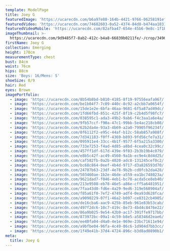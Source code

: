 ```yaml
---
template: ModelPage
title: Joey G
featuredImage: 'https://ucarecdn.com/b6a97e80-164b-4421-9766-06258191ef5e/'
featuredVideo: 'https://ucarecdn.com/74682603-0a52-4374-84d8-b474aa18317f/'
featuredVideoMobile: 'https://ucarecdn.com/82afba47-654e-45b6-9e8c-1f1b81a7d847/'
imageThumbnail: >-
  https://ucarecdn.com/9d9485f7-8ab2-412c-b4a8-66839b0211fe/-/crop/3496x4088/418,300/-/preview/
firstName: Joey G
collection: Emerging
height: 170cm
measurementType: chest
bust: 84cm
waist: 76cm
hips: 88cm
size: 'Boys: 16/Mens: S'
shoeSize: 8/9
hair: Red
eyes: Brown
imagePortfolio:
  - image: 'https://ucarecdn.com/8b54b8bd-b810-4185-8f19-97556eafa967/'
  - image: 'https://ucarecdn.com/be1b04f7-7c09-440c-8c92-a2cbb7a0654f/'
  - image: 'https://ucarecdn.com/15de1e2e-6bfa-46aa-9681-6f5a87ad49dc/'
  - image: 'https://ucarecdn.com/1fd66fbd-851c-425f-8f19-c2b4d5f98fc7/'
  - image: 'https://ucarecdn.com/038595c1-ada3-49b2-9ab6-f4c3aa1a6e4a/'
  - image: 'https://ucarecdn.com/9fb57ccf-f90a-47c1-99bb-5e4ac218cb08/'
  - image: 'https://ucarecdn.com/62b2da4e-93a3-4b69-a2a0-79905f96234f/'
  - image: 'https://ucarecdn.com/0f6112f2-e95c-44af-b12c-58ab857a988f/'
  - image: 'https://ucarecdn.com/7d341183-f0ff-4369-b893-9fd56cfe7a31/'
  - image: 'https://ucarecdn.com/095911e4-33cc-4b1f-9577-6f5a215a3300/'
  - image: 'https://ucarecdn.com/733e7253-f4ad-4d85-a8bd-4cea0c32c99c/'
  - image: 'https://ucarecdn.com/457ff1df-617d-439e-9f03-2b3b19b4c079/'
  - image: 'https://ucarecdn.com/e8b5c42f-ac49-4560-9a1b-ec9e4c8d4d25/'
  - image: 'https://ucarecdn.com/caf582fb-0a2b-4020-adc8-131245cef0c2/'
  - image: 'https://ucarecdn.com/bc68c864-0eef-4b4d-9717-d3a826593d70/'
  - image: 'https://ucarecdn.com/24707b63-23df-4e78-9b2b-cd0fcb2da428/'
  - image: 'https://ucarecdn.com/503460ae-1b2e-46de-a559-ea1bc748023a/'
  - image: 'https://ucarecdn.com/9621dad7-f046-4eb1-bc78-acda5ce8eb40/'
  - image: 'https://ucarecdn.com/213e9508-eb78-46e5-a86e-cff5a6481951/'
  - image: 'https://ucarecdn.com/7faa43d0-fd6e-4a29-9ed6-319e568904af/'
  - image: 'https://ucarecdn.com/f85a61f0-7ef2-4749-adf4-0ea93d628fca/'
  - image: 'https://ucarecdn.com/a9090229-07f1-46a2-b097-ce8312cb4905/'
  - image: 'https://ucarecdn.com/de16cba6-aac9-425b-85eb-961e83b53cab/'
  - image: 'https://ucarecdn.com/497f2dc6-10c7-419c-8e73-4bd4c8476e22/'
  - image: 'https://ucarecdn.com/86a9b025-9e54-42b9-ac17-391ffe9717bb/'
  - image: 'https://ucarecdn.com/873972bc-09a1-4c59-b8e5-a58346d2eae6/'
  - image: 'https://ucarecdn.com/ee40fa04-d4a0-4e1e-969e-23bc71611e94/'
  - image: 'https://ucarecdn.com/a9bfbe04-96fa-4c49-86c6-1d904d7bb3cc/'
  - image: 'https://ucarecdn.com/1f49e41b-37d4-4724-896c-b3d8ad0890b1/'
meta:
  title: Joey G
---
```


